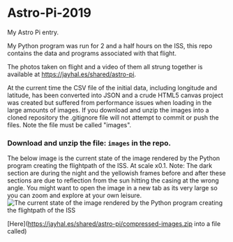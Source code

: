 # Astro-Pi-2019
My Astro Pi entry.

My Python program was run for 2 and a half hours on the ISS, this repo contains the data and programs associated with that flight.

The photos taken on flight and a video of them all strung together is available at https://jayhal.es/shared/astro-pi.

At the current time the CSV file of the initial data, including longitude and latitude, has been converted into JSON and a crude HTML5 canvas project was created but suffered from performance issues when loading in the large amounts of images. If you download and unzip the images into a cloned repository the .gitignore file will not attempt to commit or push the files. Note the file must be called "images".

### Download and unzip the file:  ```images``` in the repo.

 The below image is the current state of the image rendered by the Python program creating the flightpath of the ISS. At scale x0.1.
 Note: The dark section are during the night and the yellowish frames before and after these sections are due to reflection from the sun hitting the casing at the wrong angle. You might want to open the image in a new tab as its very large so you can zoom and explore at your own leisure.
 ![The current state of the image rendered by the Python program creating the flightpath of the ISS](./flightpath-wave-output.png)
 
 [Here](https://jayhal.es/shared/astro-pi/compressed-images.zip into a file called)
